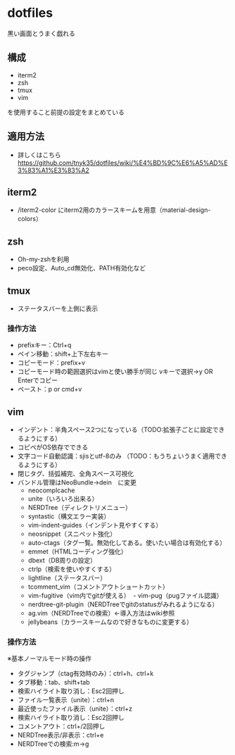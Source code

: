 # dotfiles
黒い画面とうまく戯れる

## 構成
- iterm2
- zsh
- tmux
- vim

を使用すること前提の設定をまとめている

## 適用方法
- 詳しくはこちら　https://github.com/tnyk35/dotfiles/wiki/%E4%BD%9C%E6%A5%AD%E3%83%A1%E3%83%A2

## iterm2
- \/iterm2-color にiterm2用のカラースキームを用意（material-design-colors）

## zsh
- Oh-my-zshを利用
- peco設定、Auto_cd無効化、PATH有効化など

## tmux
- ステータスバーを上側に表示

### 操作方法
- prefixキー：Ctrl+q
- ペイン移動：shift+上下左右キー
- コピーモード：prefix+v
- コピーモード時の範囲選択はvimと使い勝手が同じ vキーで選択→y OR Enterでコピー
- ペースト：p or cmd+v

## vim
- インデント：半角スペース2つになっている（TODO:拡張子ごとに設定できるようにする）
- コピペがOS依存でできる
- 文字コード自動認識：sjisとutf-8のみ （TODO：もうちょいうまく適用できるようにする）
- 閉じタグ、括弧補完、全角スペース可視化
- バンドル管理はNeoBundle→dein　に変更
  - neocomplcache
  - unite（いろいろ出来る）
  - NERDTree（ディレクトリメニュー）
  - syntastic（構文エラー実装）
  - vim-indent-guides（インデント見やすくする）
  - neosnippet（スニペット強化）
  - auto-ctags（タグ一覧。無効化してある。使いたい場合は有効化する）
  - emmet（HTMLコーディング強化）
  - dbext（DB周りの設定）
  - ctrlp（検索を使いやすくする）
  - lightline（ステータスバー）
  - tcomment_vim（コメントアウトショートカット）
  - vim-fugitive（vim内でgitが使える）
  - vim-pug（pugファイル認識）
  - nerdtree-git-plugin（NERDTreeでgitのstatusがみれるようになる）
  - ag.vim（NERDTreeでの検索）←導入方法はwiki参照
  - jellybeans（カラースキームなので好きなものに変更する）

### 操作方法
※基本ノーマルモード時の操作
- タグジャンプ（ctag有効時のみ）：ctrl+h、ctrl+k
- タブ移動：tab、shift+tab
- 検索ハイライト取り消し：Esc2回押し
- ファイル一覧表示（unite）：ctrl+n
- 最近使ったファイル表示（unite）：ctrl+z
- 検索ハイライト取り消し：Esc2回押し
- コメントアウト：ctrl+/2回押し
- NERDTree表示/非表示：ctrl+e
- NERDTreeでの検索:m→g
